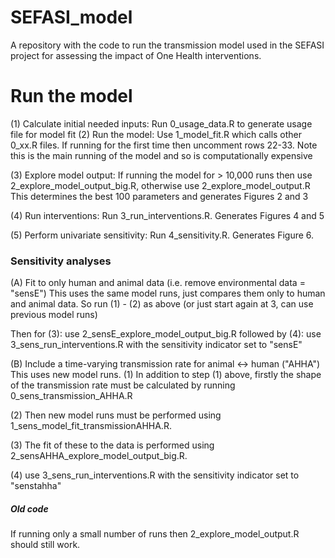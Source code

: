 # SEFASI_model
A repository with the code to run the transmission model used in the SEFASI project for assessing the impact of One Health interventions. 

# Run the model 
(1) Calculate initial needed inputs: Run 0_usage_data.R to generate usage file for model fit 
(2) Run the model: Use 1_model_fit.R which calls other 0_xx.R files. 
  If running for the first time then uncomment rows 22-33. 
  Note this is the main running of the model and so is computationally expensive
  
(3) Explore model output: If running the model for > 10,000 runs then use 2_explore_model_output_big.R, 
otherwise use 2_explore_model_output.R 
  This determines the best 100 parameters and generates Figures 2 and 3
  
(4) Run interventions: Run 3_run_interventions.R. Generates Figures 4 and 5

(5) Perform univariate sensitivity: Run 4_sensitivity.R. Generates Figure 6. 

### Sensitivity analyses
(A) Fit to only human and animal data (i.e. remove environmental data = "sensE")
This uses the same model runs, just compares them only to human and animal data. 
So run (1) - (2) as above (or just start again at 3, can use previous model runs)

Then for (3): use 2_sensE_explore_model_output_big.R followed by
         (4): use 3_sens_run_interventions.R with the sensitivity indicator set to "sensE"

(B) Include a time-varying transmission rate for animal <-> human ("AHHA")
This uses new model runs. 
(1) In addition to step (1) above, firstly the shape of the transmission rate must be calculated by running 0_sens_transmission_AHHA.R

(2) Then new model runs must be performed using 1_sens_model_fit_transmissionAHHA.R. 

(3) The fit of these to the data is performed using 2_sensAHHA_explore_model_output_big.R. 

(4) use 3_sens_run_interventions.R with the sensitivity indicator set to "senstahha"



##### Old code
If running only a small number of runs then 2_explore_model_output.R should still work. 